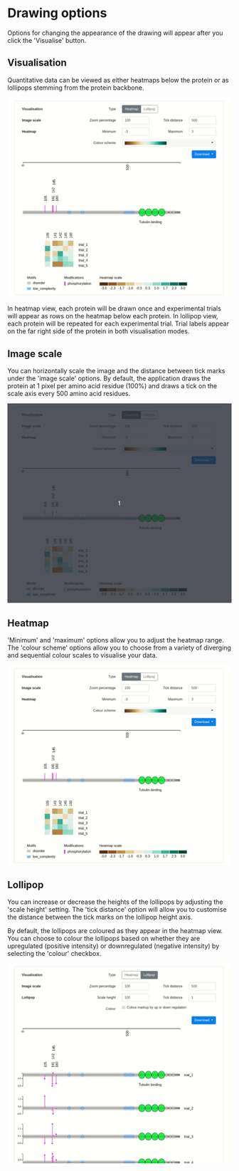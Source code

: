 # Drawing options

Options for changing the appearance of the drawing will appear after you click the 'Visualise' button.

## Visualisation

Quantitative data can be viewed as either heatmaps below the protein or as lollipops stemming from the protein backbone.

![](https://raw.githubusercontent.com/ChildrensMedicalResearchInstitute/ptm-visquant/redesign/images/draw-opts-vistype.gif)

In heatmap view, each protein will be drawn once and experimental trials will appear as rows on the heatmap below each protein. In lollipop view, each protein will be repeated for each experimental trial. Trial labels appear on the far right side of the protein in both visualisation modes.

## Image scale

You can horizontally scale the image and the distance between tick marks under the 'image scale' options. By default, the application draws the protein at 1 pixel per amino acid residue (100%) and draws a tick on the scale axis every 500 amino acid residues.

![](https://raw.githubusercontent.com/ChildrensMedicalResearchInstitute/ptm-visquant/redesign/images/draw-opts-scale.gif)

## Heatmap

'Minimum' and 'maximum' options allow you to adjust the heatmap range. The 'colour scheme' options allow you to choose from a variety of diverging and sequential colour scales to visualise your data.

![](https://raw.githubusercontent.com/ChildrensMedicalResearchInstitute/ptm-visquant/redesign/images/draw-opts-heatmap.gif)

## Lollipop

You can increase or decrease the heights of the lollipops by adjusting the 'scale height' setting. The 'tick distance' option will allow you to customise the distance between the tick marks on the lollipop height axis.

By default, the lollipops are coloured as they appear in the heatmap view. You can choose to colour the lollipops based on whether they are upregulated (positive intensity) or downregulated (negative intensity) by selecting the 'colour' checkbox.

![](https://raw.githubusercontent.com/ChildrensMedicalResearchInstitute/ptm-visquant/redesign/images/draw-opts-lollipop.gif)
